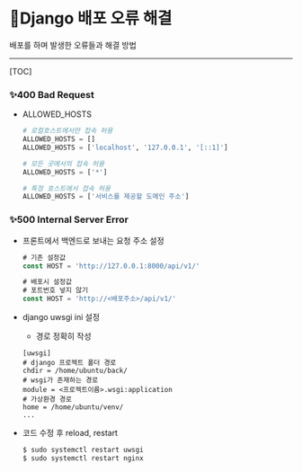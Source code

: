 # 📌Django 배포 오류 해결

배포를 하며 발생한 오류들과 해결 방법

-------------------------------------------

[TOC]



### ✨400 Bad Request

- ALLOWED_HOSTS

  ```python
  # 로컬호스트에서만 접속 허용
  ALLOWED_HOSTS = []
  ALLOWED_HOSTS = ['localhost', '127.0.0.1', '[::1]']
  
  # 모든 곳에서의 접속 허용
  ALLOWED_HOSTS = ['*']
  
  # 특정 호스트에서 접속 허용
  ALLOWED_HOSTS = ['서비스를 제공할 도메인 주소']
  ```





### ✨500 Internal Server Error

- 프론트에서 백엔드로 보내는 요청 주소 설정

  ```js
  # 기존 설정값
  const HOST = 'http://127.0.0.1:8000/api/v1/'
  
  # 배포시 설정값
  # 포트번호 넣지 않기
  const HOST = 'http://<배포주소>/api/v1/'
  ```

- django uwsgi ini 설정

  - 경로 정확히 작성

  ```
  [uwsgi]
  # django 프로젝트 폴더 경로
  chdir = /home/ubuntu/back/
  # wsgi가 존재하는 경로
  module = <프로젝트이름>.wsgi:application
  # 가상환경 경로
  home = /home/ubuntu/venv/
  ...

- 코드 수정 후 reload, restart

  ```bash
  $ sudo systemctl restart uwsgi
  $ sudo systemctl restart nginx
  ```
